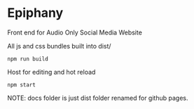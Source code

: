 # Epiphany
Front end for Audio Only Social Media Website

All js and css bundles built into dist/
```
npm run build
```
Host for editing and hot reload
```
npm start
```
NOTE: docs folder is just dist folder renamed for github pages.
